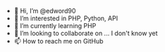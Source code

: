 - 👋 Hi, I’m @edword90
- 👀 I’m interested in PHP, Python, API
- 🌱 I’m currently learning PHP
- 💞️ I’m looking to collaborate on ... I don't know yet
- 📫 How to reach me on GitHub

<!---
edword90/edword90 is a ✨ special ✨ repository because its `README.md` (this file) appears on your GitHub profile.
You can click the Preview link to take a look at your changes.
--->
